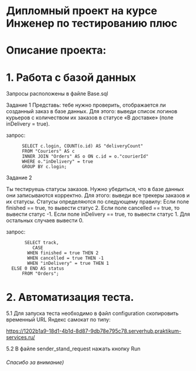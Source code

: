 
# Дипломный проект на курсе Инженер по тестированию плюс

# Описание проекта:

# 1. Работа с базой данных
Запросы расположены в файле Base.sql 

Задание 1
Представь: тебе нужно проверить, отображается ли созданный заказ в базе данных.
Для этого: выведи список логинов курьеров с количеством их заказов в статусе «В доставке» (поле inDelivery = true). 

запрос:

          SELECT c.login, COUNT(o.id) AS "deliveryCount" 
          FROM "Couriers" AS c 
          INNER JOIN "Orders" AS o ON c.id = o."courierId" 
          WHERE o."inDelivery" = true 
          GROUP BY c.login;


Задание 2

Ты тестируешь статусы заказов. Нужно убедиться, что в базе данных они записываются корректно.
Для этого: выведи все трекеры заказов и их статусы. 
Статусы определяются по следующему правилу:
Если поле finished == true, то вывести статус 2.
Если поле canсelled == true, то вывести статус -1.
Если поле inDelivery == true, то вывести статус 1.
Для остальных случаев вывести 0.

запрос:

           SELECT track, 
              CASE 
	        WHEN finished = true THEN 2 
	        WHEN cancelled = true THEN -1 
	        WHEN "inDelivery" = true THEN 1 
	  ELSE 0 END AS status 
          FROM "Orders";

# 2. Автоматизация теста.

5.1 Для запуска теста необходимо в файл configuration скопировить временный URL Яндекс самокат по типу: 

https://1202b1a9-18d1-4b1d-8d87-9db78e795c78.serverhub.praktikum-services.ru/

5.2 В файле sender_stand_request нажать кнопку Run 

###### Спасибо за внимание)
